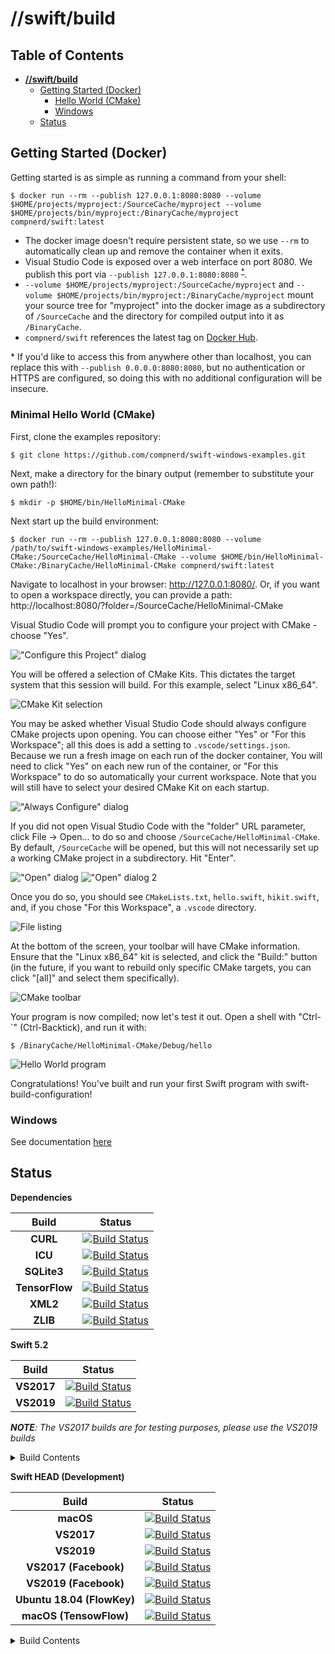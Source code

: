 # **//swift/build**

## Table of Contents

- [**//swift/build**](#--swift-build---)
  * [Getting Started (Docker)](#getting-started--Docker-)
    + [Hello World (CMake)](#minimal-hello-world--cmake-)
    + [Windows](#windows)
  * [Status](#status)

## Getting Started (Docker)

Getting started is as simple as running a command from your shell:
```Shell
$ docker run --rm --publish 127.0.0.1:8080:8080 --volume $HOME/projects/myproject:/SourceCache/myproject --volume $HOME/projects/bin/myproject:/BinaryCache/myproject compnerd/swift:latest
```

* The docker image doesn't require persistent state, so we use `--rm` to automatically clean up and remove the container when it exits.
* Visual Studio Code is exposed over a web interface on port 8080. We publish this port via `--publish 127.0.0.1:8080:8080` <sup>[\*](#footnote1)</sup>.
* `--volume $HOME/projects/myproject:/SourceCache/myproject` and `--volume $HOME/projects/bin/myproject:/BinaryCache/myproject` mount your source tree for "myproject" into the docker image as a subdirectory of `/SourceCache` and the directory for compiled output into it as `/BinaryCache`.
* `compnerd/swift` references the latest tag on [Docker Hub](https://hub.docker.com/r/compnerd/swift).

<a name="footnote1">\*</a> If you'd like to access this from anywhere other than localhost, you can replace this with `--publish 0.0.0.0:8080:8080`, but no authentication or HTTPS are configured, so doing this with no additional configuration will be insecure.

### Minimal Hello World (CMake)

First, clone the examples repository:

```Shell
$ git clone https://github.com/compnerd/swift-windows-examples.git
```

Next, make a directory for the binary output (remember to substitute your own path!):
```Shell
$ mkdir -p $HOME/bin/HelloMinimal-CMake
```

Next start up the build environment:

```Shell
$ docker run --rm --publish 127.0.0.1:8080:8080 --volume /path/to/swift-windows-examples/HelloMinimal-CMake:/SourceCache/HelloMinimal-CMake --volume $HOME/bin/HelloMinimal-CMake:/BinaryCache/HelloMinimal-CMake compnerd/swift:latest
```

Navigate to localhost in your browser: http://127.0.0.1:8080/. Or, if you want to open a workspace directly, you can provide a path: http://localhost:8080/?folder=/SourceCache/HelloMinimal-CMake

Visual Studio Code will prompt you to configure your project with CMake - choose "Yes".

!["Configure this Project" dialog](images/GettingStarted/configure-this-project.png)

You will be offered a selection of CMake Kits. This dictates the target system that this session will build. For this example, select "Linux x86_64".

![CMake Kit selection](images/GettingStarted/select-kit.png)

You may be asked whether Visual Studio Code should always configure CMake projects upon opening. You can choose either "Yes" or "For this Workspace"; all this does is add a setting to `.vscode/settings.json`. Because we run a fresh image on each run of the docker container, You will need to click "Yes" on each new run of the container, or "For this Workspace" to do so automatically your current workspace. Note that you will still have to select your desired CMake Kit on each startup.

!["Always Configure" dialog](images/GettingStarted/always-configure.png)

If you did not open Visual Studio Code with the "folder" URL parameter, click File -> Open... to do so and choose `/SourceCache/HelloMinimal-CMake`. By default, `/SourceCache` will be opened, but this will not necessarily set up a working CMake project in a subdirectory. Hit "Enter".

!["Open" dialog](images/GettingStarted/open.png)
!["Open" dialog 2](images/GettingStarted/open2.png)

Once you do so, you should see `CMakeLists.txt`, `hello.swift`, `hikit.swift`, and, if you chose "For this Workspace", a `.vscode` directory.

![File listing](images/GettingStarted/files.png)

At the bottom of the screen, your toolbar will have CMake information. Ensure that the "Linux x86_64" kit is selected, and click the "Build:" button (in the future, if you want to rebuild only specific CMake targets, you can click "\[all\]" and select them specifically).

![CMake toolbar](images/GettingStarted/toolbar.png)

Your program is now compiled; now let's test it out. Open a shell with "Ctrl-`" (Ctrl-Backtick), and run it with:

```Shell
$ /BinaryCache/HelloMinimal-CMake/Debug/hello
```

![Hello World program](images/GettingStarted/hello-world.png)

Congratulations! You've built and run your first Swift program with swift-build-configuration!

### Windows
See documentation [here](docs/Windows.md)

## Status

**Dependencies**

| Build | Status |
| :-: | - |
| **CURL** | [![Build Status](https://compnerd.visualstudio.com/swift-build/_apis/build/status/CURL?branchName=master)](https://compnerd.visualstudio.com/swift-build/_build/latest?definitionId=11&branchName=master) |
| **ICU** | [![Build Status](https://compnerd.visualstudio.com/swift-build/_apis/build/status/ICU?branchName=master)](https://compnerd.visualstudio.com/swift-build/_build/latest?definitionId=9&branchName=master) |
| **SQLite3** | [![Build Status](https://compnerd.visualstudio.com/swift-build/_apis/build/status/SQLite?branchName=master)](https://compnerd.visualstudio.com/swift-build/_build/latest?definitionId=12&branchName=master) |
| **TensorFlow** | [![Build Status](https://dev.azure.com/compnerd/swift-build/_apis/build/status/tensorflow?branchName=master)](https://dev.azure.com/compnerd/swift-build/_build/latest?definitionId=44&branchName=master) |
| **XML2** | [![Build Status](https://compnerd.visualstudio.com/swift-build/_apis/build/status/XML2?branchName=master)](https://compnerd.visualstudio.com/swift-build/_build/latest?definitionId=10&branchName=master) |
| **ZLIB** | [![Build Status](https://compnerd.visualstudio.com/swift-build/_apis/build/status/zlib?branchName=master)](https://compnerd.visualstudio.com/swift-build/_build/latest?definitionId=16&branchName=master) |

**Swift 5.2**

| Build | Status |
| :-: | - |
| **VS2017** | [![Build Status](https://compnerd.visualstudio.com/swift-build/_apis/build/status/VS2017%20Swift%205.2?branchName=master)](https://compnerd.visualstudio.com/swift-build/_build/latest?definitionId=30&branchName=master) |
| **VS2019** | [![Build Status](https://compnerd.visualstudio.com/swift-build/_apis/build/status/VS2019%20Swift%205.2?branchName=master)](https://compnerd.visualstudio.com/swift-build/_build/latest?definitionId=43&branchName=master) |

***NOTE**: The VS2017 builds are for testing purposes, please use the VS2019 builds*
<details>
  <summary>Build Contents</summary>

  - **VS2019**
    - *Toolchain*
      - X64
      - ARM64
    - *Swift SDK for Windows*
      - ARM
      - ARM64
      - X64
      - X86
    - *Swift SDK for Android*
      - ARM
      - ARM64
      - X64
      - X86
 </details>

**Swift HEAD (Development)**

| Build | Status |
| :-: | - |
| **macOS** | [![Build Status](https://dev.azure.com/compnerd/swift-build/_apis/build/status/macOS?branchName=master)](https://dev.azure.com/compnerd/swift-build/_build/latest?definitionId=15&branchName=master) |
| **VS2017** | [![Build Status](https://dev.azure.com/compnerd/swift-build/_apis/build/status/VS2017?branchName=master)](https://dev.azure.com/compnerd/swift-build/_build/latest?definitionId=1&branchName=master) |
| **VS2019** | [![Build Status](https://dev.azure.com/compnerd/swift-build/_apis/build/status/VS2019?branchName=master)](https://dev.azure.com/compnerd/swift-build/_build/latest?definitionId=7&branchName=master) |
| **VS2017 (Facebook)** | [![Build Status](https://compnerd.visualstudio.com/swift-build/_apis/build/status/VS2017%20Swift%20(Facebook)?branchName=master)](https://compnerd.visualstudio.com/swift-build/_build/latest?definitionId=5&branchName=master) |
| **VS2019 (Facebook)** | [![Build Status](https://compnerd.visualstudio.com/swift-build/_apis/build/status/VS2019%20Swift%20(Facebook)?branchName=master)](https://compnerd.visualstudio.com/swift-build/_build/latest?definitionId=31&branchName=master) |
| **Ubuntu 18.04 (FlowKey)** | [![Build Status](https://compnerd.visualstudio.com/swift-build/_apis/build/status/Ubuntu%2018.04%20(FlowKey)?branchName=master)](https://compnerd.visualstudio.com/swift-build/_build/latest?definitionId=14&branchName=master) |
| **macOS (TensowFlow)** | [![Build Status](https://dev.azure.com/compnerd/swift-build/_apis/build/status/macOS%20Swift%20TensorFlow?branchName=master)](https://dev.azure.com/compnerd/swift-build/_build/latest?definitionId=47&branchName=master) |

<details>
  <summary>Build Contents</summary>

  - **macOS**
    - *Toolchain (llvm, clang, lld, lldb, swift)*
      - X64
    - *xctoolchain*
      - X64

  - **VS2017**
    - *Toolchain (llvm, clang, lld, lldb, swift)*
      - X64
  
  - **VS2019**
    - *Toolchain (llvm, clang, lld, lldb, swift)*
      - ARM64
      - X86
    - *Swift SDK for Android (swift, libdispatch, foundation, xctest)*
      - ARM
      - ARM64
      - X64
      - X86
    - *Swift SDK for Windows (swift, libdispatch, foundation, xctest)*
      - ARM
      - ARM64
      - X64
      - X86
    - *Swift Developer Tools (llbuild)*
      - ARM64
      - X64
    - *MSI*
      - Toolchain
        - X64

  - **VS2017 (Facebook)**
    - *Toolchain (llvm, clang, lld, lldb, swift)*
      - X64
    - Swift SDK for Windows (swift, libdispatch, foundation, xctest)
      - ARM
      - ARM64
      - X64
      - X86

  - **VS2019 (Facebook)**
    - *Toolchain (llvm, clang, lld, lldb, swift)*
      - X64
    - *Swift SDK for Windows (libdispatch, foundation, xctest)*
      - ARM
      - ARM64
      - X64
      - X86

  - **Ubuntu 18.04 (FlowKey)**
    - *Toolchain (llvm, clang, lld, lldb, swift)*
      - X64
    - *Swift SDK for Linux (swift, libdispatch, foundation, xctest)*
      - X64
    - *Swift Developer Tools (llbuild, swift-package-manager)*
      - X64
    - *debian packages*
      - toolchain
        - X64
      - ICU
        - X64
      - Developer Tools
        - X64
      - SDK
        - Linux
</details>
